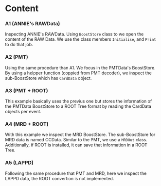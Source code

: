 # Content 

### A1 (ANNIE's RAWData)
Inspecting ANNIE's RAWData. Using `BoostStore` class to we open the content of the RAW Data. We use the class members `Initialise`, and `Print` to do that job.

### A2 (PMT)
Using the same procedure than A1. We focus in the PMTData's BoostStore. By using a helpper function (coppied from PMT decoder), we inspect the sub-BoostStore which has `CardData` object. 

### A3 (PMT + ROOT)
This example basically uses the previus one but stores the information of the PMTData BoostStore to a ROOT Tree format by reading the CardData objects per event.

### A4 (MRD + ROOT)
With this example we inspect the MRD BoostStore. The sub-BoostStore for MRD data is named CCData. Similar to the PMT, we use a `MRDOut` class. Additionally, if ROOT is installed, it can save that information in a ROOT Tree.

### A5 (LAPPD)
Following the same procedure that PMT and MRD, here we inspect the LAPPD data, the ROOT convertion is not implemented. 
